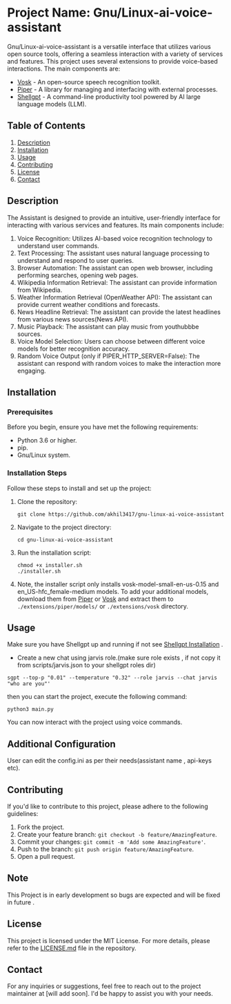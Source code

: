 # Project Name: Gnu/Linux-ai-voice-assistant

Gnu/Linux-ai-voice-assistant is a versatile interface that utilizes various open source tools, offering a seamless interaction with a variety of services and features. This project uses several extensions to provide voice-based interactions. The main components are:

- [Vosk](https://alphacephei.com/vosk/) - An open-source speech recognition toolkit.
- [Piper](https://github.com/rhasspy/piper) - A library for managing and interfacing with external processes.
- [Shellgpt](https://github.com/TheR1D/shell_gpt) - A command-line productivity tool powered by AI large language models (LLM).

## Table of Contents
1. [Description](#description)
2. [Installation](#installation)
3. [Usage](#usage)
4. [Contributing](#contributing)
5. [License](#license)
6. [Contact](#contact)

## Description

The Assistant is designed to provide an intuitive, user-friendly interface for interacting with various services and features. Its main components include:

1. Voice Recognition: Utilizes AI-based voice recognition technology to understand user commands.
2. Text Processing: The assistant uses natural language processing to understand and respond to user queries.
3. Browser Automation: The assistant can open web browser, including performing searches, opening web pages.
4. Wikipedia Information Retrieval: The assistant can provide information from Wikipedia.
5. Weather Information Retrieval (OpenWeather API): The assistant can provide current weather conditions and forecasts.
6. News Headline Retrieval: The assistant can provide the latest headlines from various news sources(News API).
7. Music Playback: The assistant can play music from youthubbbe sources.
8. Voice Model Selection: Users can choose between different voice models for better recognition accuracy.
9. Random Voice Output (only if PIPER_HTTP_SERVER=False): The assistant can respond with random voices to make the interaction more engaging.

## Installation

### Prerequisites
Before you begin, ensure you have met the following requirements:

- Python 3.6 or higher.
- pip.
- Gnu/Linux system.

### Installation Steps

Follow these steps to install and set up the project:

1. Clone the repository:

   ```
   git clone https://github.com/akhil3417/gnu-linux-ai-voice-assistant
   ```

2. Navigate to the project directory:

   ```
   cd gnu-linux-ai-voice-assistant
   ```

3. Run the installation script:

   ```
   chmod +x installer.sh
   ./installer.sh
   ```

4. Note, the installer script only installs vosk-model-small-en-us-0.15 and en_US-hfc_female-medium models. To add your additional models, download them from [Piper](https://huggingface.co/rhasspy/piper-voices/tree/v1.0.0) or [Vosk](https://alphacephei.com/vosk/models) and extract them to `./extensions/piper/models/` or `./extensions/vosk` directory.

## Usage

Make sure you have Shellgpt  up and running if not see [Shellgpt Installation](https://github.com/TheR1D/shell_gpt/tree/main#installation) .

- Create a new chat using jarvis role.(make sure role exists , if not copy it from scripts/jarvis.json to your shellgpt roles dir)

```
sgpt --top-p "0.01" --temperature "0.32" --role jarvis --chat jarvis "who are you"'

```


then you can start the project, execute the following command:

```
python3 main.py
```

You can now interact with the project using voice commands.

## Additional Configuration

User can edit the config.ini as per their needs(assistant name , api-keys etc).

## Contributing

If you'd like to contribute to this project, please adhere to the following guidelines:

1. Fork the project.
2. Create your feature branch: `git checkout -b feature/AmazingFeature`.
3. Commit your changes: `git commit -m 'Add some AmazingFeature'`.
4. Push to the branch: `git push origin feature/AmazingFeature`.
5. Open a pull request.

## Note

This Project is in early development so bugs are expected and will be fixed in future .

## License

This project is licensed under the MIT License. For more details, please refer to the [LICENSE.md](LICENSE.md) file in the repository.

## Contact

For any inquiries or suggestions, feel free to reach out to the project maintainer at [will add soon]. I'd be happy to assist you with your needs.
